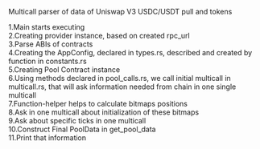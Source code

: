 Multicall parser of data of Uniswap V3 USDC/USDT pull and tokens <br />

1.Main starts executing <br />
2.Creating provider instance, based on created rpc_url <br />
3.Parse ABIs of contracts <br />
4.Creating the AppConfig, declared in types.rs, described and created by function in constants.rs <br />
5.Creating Pool Contract instance <br />
6.Using methods declared in pool_calls.rs, we call initial multicall in multicall.rs, that will ask information needed from chain in one single multicall <br />
7.Function-helper helps to calculate bitmaps positions <br />
8.Ask in one multicall about initialization of these bitmaps <br />
9.Ask about specific ticks in one multicall <br />
10.Construct Final PoolData in get_pool_data <br />
11.Print that information
